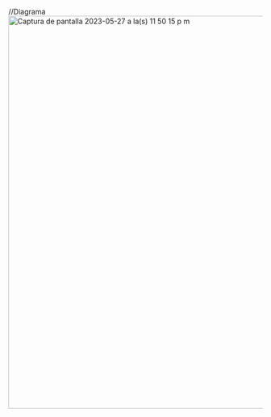 //Diagrama
<img width="779" alt="Captura de pantalla 2023-05-27 a la(s) 11 50 15 p m" src="https://github.com/fernandacor/tareasTC2037_A01252720-A01782232/assets/83849161/dee56854-b788-4791-9dd7-c97e440584a6">
